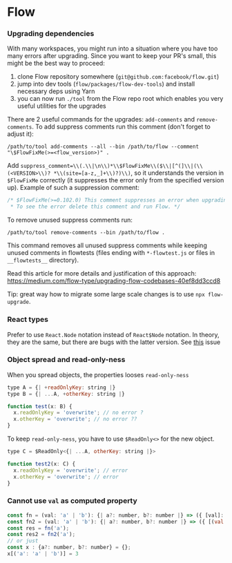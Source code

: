 # Flow

### Upgrading dependencies

With many workspaces, you might run into a situation where you have too many errors after upgrading. Since you want to keep your PR's small, this might be the best way to proceed: 

1. clone Flow repository somewhere (`git@github.com:facebook/flow.git`)
2. jump into dev tools (`flow/packages/flow-dev-tools`) and install necessary deps using Yarn
3. you can now run `./tool` from the Flow repo root which enables you very useful utilities for the upgrades

There are 2 useful commands for the upgrades: `add-comments` and `remove-comments`. To add suppress comments run this comment (don't forget to adjust it):

```text
/path/to/tool add-comments --all --bin /path/to/flow --comment "\$FlowFixMe(>=<flow_version>)" .
```

Add `suppress_comment=\\(.\\|\n\\)*\\$FlowFixMe\\($\\|[^(]\\|(\\(<VERSION>\\)? *\\(site=[a-z,_]+\\)?)\\)`, so it understands the version in `$FlowFixMe` correctly (it suppresses the error only from the specified version up). Example of such a suppression comment:

```js
/* $FlowFixMe(>=0.102.0) This comment suppresses an error when upgrading Flow.
 * To see the error delete this comment and run Flow. */
```

To remove unused suppress comments run:

```text
/path/to/tool remove-comments --bin /path/to/flow .
```

This command removes all unused suppress comments while keeping unused comments in flowtests (files ending with `*-flowtest.js` or files in `__flowtests__` directory).

Read this article for more details and justification of this approach: https://medium.com/flow-type/upgrading-flow-codebases-40ef8dd3ccd8

Tip: great way how to migrate some large scale changes is to use `npx flow-upgrade`.


### React types

Prefer to use `React.Node` notation instead of `React$Node` notation. In theory, they are the same, but there are bugs with the latter version.
See [this](https://github.com/facebook/flow/issues/8121) issue

### Object spread and read-only-ness

When you spread objects, the properties looses `read-only-ness`

```js
type A = {| +readOnlyKey: string |}
type B = {| ...A, +otherKey: string |}

function test(x: B) {
  x.readOnlyKey = 'overwrite'; // no error ?
  x.otherKey = 'overwrite'; // no error ??
}
```

To keep `read-only-ness`, you have to use `$ReadOnly<>` for the new object.
```js
type C = $ReadOnly<{| ...A, otherKey: string |}>

function test2(x: C) {
  x.readOnlyKey = 'overwrite'; // error 
  x.otherKey = 'overwrite'; // error
}
```


### Cannot use `val` as computed property

```js
const fn = (val: 'a' | 'b'): {| a?: number, b?: number |} => ({ [val]: 123 });  // Error
const fn2 = (val: 'a' | 'b'): {| a?: number, b?: number |} => ({ [(val: string)]: 123 }); // this fixes the issue
const res = fn('a');
const res2 = fn2('a');
// or just
const x : {a?: number, b?: number} = {};
x[('a': 'a' | 'b')] = 3
```